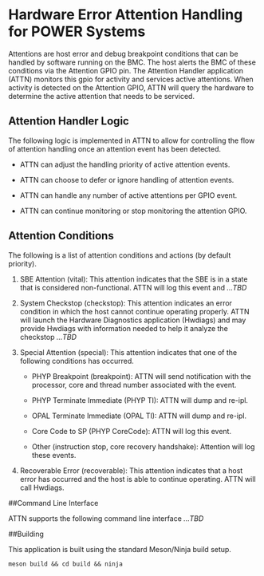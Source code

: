 # Hardware Error Attention Handling for POWER Systems

Attentions are host error and debug breakpoint conditions that can be handled
by software running on the BMC. The host alerts the BMC of these conditions
via the Attention GPIO pin. The Attention Handler application (ATTN) monitors
this gpio for activity and services active attentions. When activity is
detected on the Attention GPIO, ATTN will query the hardware to determine the
active attention that needs to be serviced.

## Attention Handler Logic
The following logic is implemented in ATTN to allow for controlling the flow
of attention handling once an attention event has been detected.

- ATTN can adjust the handling priority of active attention events.

- ATTN can choose to defer or ignore handling of attention events.

- ATTN can handle any number of active attentions per GPIO event.

- ATTN can continue monitoring or stop monitoring the attention GPIO.

## Attention Conditions
The following is a list of attention conditions and actions (by default priority).

1. SBE Attention (vital): This attention indicates that the SBE is in a state
that is considered non-functional. ATTN will log this event and *...TBD*

2. System Checkstop (checkstop): This attention indicates an error condition
in which the host cannot continue operating properly. ATTN will launch the
Hardware Diagnostics application (Hwdiags) and may provide Hwdiags with
information needed to help it analyze the checkstop *...TBD*

3. Special Attention (special): This attention indicates that one of the
following conditions has occurred.

    - PHYP Breakpoint (breakpoint): ATTN will send notification with the
    processor, core and thread number associated with the event.

    - PHYP Terminate Immediate (PHYP TI): ATTN will dump and re-ipl.

    - OPAL Terminate Immediate (OPAL TI): ATTN will dump and re-ipl.

    - Core Code to SP (PHYP CoreCode): ATTN will log this event.

    - Other (instruction stop, core recovery handshake): Attention will log
    these events.

4. Recoverable Error (recoverable): This attention indicates that a host error
has occurred and the host is able to continue operating. ATTN will call
Hwdiags.

##Command Line Interface

ATTN supports the following command line interface *...TBD*

##Building

This application is built using the standard Meson/Ninja build setup.

    meson build && cd build && ninja
